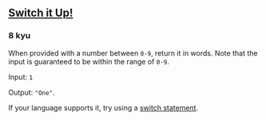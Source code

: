 <h2><a href=https://www.codewars.com/kata/5808dcb8f0ed42ae34000031/train/java target="_blank">Switch it Up!</a></h2><h3>8 kyu</h3><p>When provided with a number between <code>0-9</code>, return it in words. Note that the input is guaranteed to be within the range of <code>0-9</code>.</p><p>Input: <code>1</code></p><p>Output: <code>"One"</code>.</p><p>If your language supports it, try using a <a href="https://en.wikipedia.org/wiki/Switch_statement" data-turbolinks="false" target="_blank">switch statement</a>.</p>